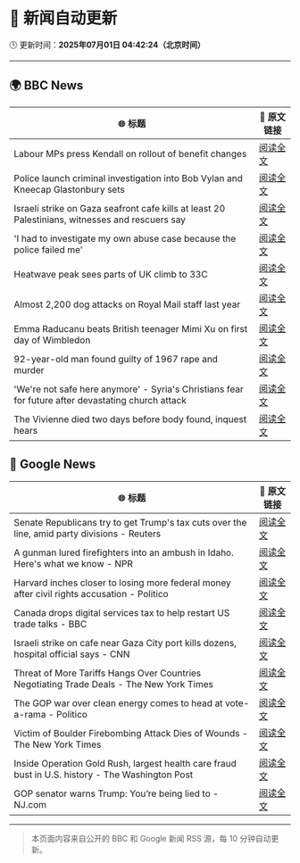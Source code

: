 # 🧠 新闻自动更新

🕒 更新时间：**2025年07月01日 04:42:24（北京时间）**

---

## 🌍 BBC News

| 🌐 标题 | 🔗 原文链接 |
|--------|-------------|
| Labour MPs press Kendall on rollout of benefit changes | [阅读全文](https://www.bbc.com/news/articles/ckg55y84vvlo) |
| Police launch criminal investigation into Bob Vylan and Kneecap Glastonbury sets | [阅读全文](https://www.bbc.com/news/articles/cd0vvnl41mno) |
| Israeli strike on Gaza seafront cafe kills at least 20 Palestinians, witnesses and rescuers say | [阅读全文](https://www.bbc.com/news/articles/c62884y1pl5o) |
| 'I had to investigate my own abuse case because the police failed me' | [阅读全文](https://www.bbc.com/news/articles/cj0mzmqvp6zo) |
| Heatwave peak sees parts of UK climb to 33C | [阅读全文](https://www.bbc.com/news/articles/c89epj8pd9zo) |
| Almost 2,200 dog attacks on Royal Mail staff last year | [阅读全文](https://www.bbc.com/news/articles/c5ygp5lv8d6o) |
| Emma Raducanu beats British teenager Mimi Xu on first day of Wimbledon | [阅读全文](https://www.bbc.com/sport/tennis/articles/cq8zzyw99jdo) |
| 92-year-old man found guilty of 1967 rape and murder | [阅读全文](https://www.bbc.com/news/articles/cgk3jyl5prvo) |
| 'We're not safe here anymore' - Syria's Christians fear for future after devastating church attack | [阅读全文](https://www.bbc.com/news/articles/c79q8p8qx1do) |
| The Vivienne died two days before body found, inquest hears | [阅读全文](https://www.bbc.com/news/articles/c628699znyno) |

## 📰 Google News

| 🌐 标题 | 🔗 原文链接 |
|--------|-------------|
| Senate Republicans try to get Trump's tax cuts over the line, amid party divisions - Reuters | [阅读全文](https://news.google.com/rss/articles/CBMizgFBVV95cUxPN0IwYUdBd0p2bERMS25LZ3pSaHg3cjVEUnpFMlpHU09CNGpOelJoUFd5SnMyT3BWUEVsWnp0UHdaMFRUbXZWcnFnSTREU3VyQ1c4SnhCdlhGNjhtd0V4YVEySlNiMHJPVVFxa1RxeTZZNl96RGRWN1lieHk0NXpHRndZNnNSSnlIOEVER3lWTXpxNzJGbGV5N0ZJRVJtdlRvSF9HcFpYYW1VMnlOenJ0R1Mxc3lRaXRWU3dYODQ2MzZGSzNETDM0dDhEaEdrUQ?oc=5) |
| A gunman lured firefighters into an ambush in Idaho. Here's what we know - NPR | [阅读全文](https://news.google.com/rss/articles/CBMikwFBVV95cUxNcGZ0dXRFOVF6U2M3UWxyNjBlUXlLWW91YnJ6SHlrT0pnc1ZzT0psSE5lNXlmdkhfajBjRF9ZQ2FsZzFLQ3VlTmxxM28xMDFVdEw5MHdSdjNrYngyd3ROelFlNHRHNkFvTWVfaXR1bmFpSFNQenNVRjJ4SVU2Wml5WjZFS2RqWlFxa29KRmNpVmRSY1U?oc=5) |
| Harvard inches closer to losing more federal money after civil rights accusation - Politico | [阅读全文](https://news.google.com/rss/articles/CBMilwFBVV95cUxQMXpLdUQzajR3R2s4LXI5YU1UWFp4UW9XSDVDaE1vdHFQUGJ5UGZjYnlDakR3Ny1mUXVUVm9iQzVPWmQ0UXlWYkExVHpYSksybXVSNVJTQUVuOS1ldnJZV1drWm94dzY1M2Y1RFF5d2t3cXU2RTFZUlBvTkdNVXRMRVBGUFJ5NFA1T2ppbERtSmZ1Slp5akM4?oc=5) |
| Canada drops digital services tax to help restart US trade talks - BBC | [阅读全文](https://news.google.com/rss/articles/CBMiWkFVX3lxTFBKNEFtTG1UaUhaaE14MEQza2RELW1zU0VNMEVrOFpVTDdaOWJUZFJ4V2ptdEl6T2gyNDVJeHBXWEF6U3J1S3I2MzFjaW5uR2w5RFJtNEs1U0JoUdIBX0FVX3lxTE9VUFhzRmpXTjlnc0ZEcG5IY3czeEEzOE1BVW9KNXFFaHlRZ2dSbjJJdkdmWXM2anhRa0M5RFNwMjhQOXlsWnl5NDVqZjdrNnFSWl9IaFB5ajBvWDVQWDNF?oc=5) |
| Israeli strike on cafe near Gaza City port kills dozens, hospital official says - CNN | [阅读全文](https://news.google.com/rss/articles/CBMiigFBVV95cUxQMm95LURNNTFZalI4cVp2dENWbEFnYmZyeHF1SlRQclNIbHRLRXB0NEZUNWZaWFo4aDkwNFp5eXZ5c0trVUJtZW4tYXowWXE1cHJkVFdCZ1YxX1hZcU5HQnNmbHF0aVNUUVY3LUxhNkFXbGZ6WkY5RUE5d0VyVU5lcjUwQ09tSE1WZGfSAY8BQVVfeXFMTWVELVJwc0MtYmpjRFQ4VmR0QUdVZmpLWUhBUTUxMTJ3TVp0aVNCdTkxV3ZxSUd2c3dWZDVJVnRCY2tEWlFMZHpHYjlRTWdyRC1CcGtNaXdtSmRSdDlRdDlPR3oweVdqVDNjcnZYLV9sVmhGbC1NSm1aY2NiTVlCbERkeW9RdHpmTGgtaUxIZWs?oc=5) |
| Threat of More Tariffs Hangs Over Countries Negotiating Trade Deals - The New York Times | [阅读全文](https://news.google.com/rss/articles/CBMiigFBVV95cUxOOEtMWWNiQmlIb3NaNmdXS3RCM0QxSTJ1ekc2WnlVbTc2MmU2NGpsWVVGUXp6c3owY0FDZjZ6YXJMam1yYkVyc09lWXNiNHpDNW1OcE1ud293SmhqWTNLN1p3cDZUMXVMU05HeFVoWUVSOU9mNkl2Qk1lSVMzb2x4bThIelV6b0RhQWc?oc=5) |
| The GOP war over clean energy comes to head at vote-a-rama - Politico | [阅读全文](https://news.google.com/rss/articles/CBMirAFBVV95cUxPX2hYS0NGVW1PZFF2dkRPNGtQMXJxYWR0T3JUaURhR1luNS1XYTUtNERYNFBvOHpjMklHaHpTUVE4QTlQTnBMZ3MzRjcxanY1WFpaeDBTUnVMNTlyOFA3V2M1MkpBQzFFRTZIQXZMaElCeXBRcmwzQkl1NjhHU3dFTkIzYnFYV3RMRHc3ZmVIVW16ZGluTWgxaEFxRWZyaDZXczVQczFYUFdzN3lr?oc=5) |
| Victim of Boulder Firebombing Attack Dies of Wounds - The New York Times | [阅读全文](https://news.google.com/rss/articles/CBMiekFVX3lxTE1PdElKQWczcmtJOHhUT2Q0TXpsSXBkR19SNEllTF9ac2FHdU9WS2dLb1R6bWN5ZnpxVWlXakF6Zl9nRi1kNEVibTJrLXJETzR0akRCUzFMaDc3SC1FQlhXVFdlWmR0bERWWVNuTDl6QVI4ZzNSWTAzb21n?oc=5) |
| Inside Operation Gold Rush, largest health care fraud bust in U.S. history - The Washington Post | [阅读全文](https://news.google.com/rss/articles/CBMimgFBVV95cUxQZWZCVXc3aEtTX28zRXcwUlNSRHVQMndPRmV0Z3pxSGNQcTBGamhKWVdZYk1WT2FIVTVyM0RQVHhJX1E5VkNMVm5vc1h4am95aF9ndFM3U0htbnZJb1JORkZiSE80bGZaZDY5ZklHVXN6aHhRaUlJWm45UHNZdFludGZpQmd4NGwtTWVSVWFPYV9yRlhVcHhLSXJn?oc=5) |
| GOP senator warns Trump: You’re being lied to - NJ.com | [阅读全文](https://news.google.com/rss/articles/CBMijAFBVV95cUxQVlpjX0x0Q2FHdHZrMkhRVVFYd0V5MjRKWWFxMVlkYXBYWGh6bFRmLXJzbE9rbC1Qc0JzUEVuS01tNDd3Xy1OMUZEY29jZnZNcF9KRHFvdkZndWdMaFY0UmlrV3hHT0dqNE1jb1p4RjFwMEJaMy13Vy1fMWN2aXNXdGFhOXl2T09rSGplatIBoAFBVV95cUxNODdOa25CSFVFZmRIZFV1bkZCWk43OHQ3djM0ems0UEo5a3VuT0k5TnRnYkZwSkI4R1g0Vm9VVjUyTFlpTHlJTU4zR1l5VDBLZ2RSQ3RHQ0pvUGUzWk9aOWNuZU9VbEZsMEx5UGt1cHB0QkE4a185S1dkbDhIZjE1R2NQMzN5b0dmWlZaS0VHRnJHUkdNcHZOVGZDQ2dnTTg5?oc=5) |

---
> 本页面内容来自公开的 BBC 和 Google 新闻 RSS 源，每 10 分钟自动更新。